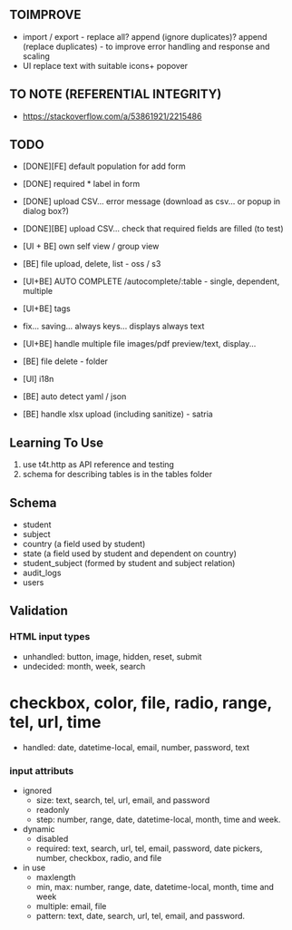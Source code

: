 ## TOIMPROVE

- import / export - replace all? append (ignore duplicates)? append (replace duplicates) - to improve error handling and response and scaling
- UI replace text with suitable icons+ popover

## TO NOTE (REFERENTIAL INTEGRITY)

- https://stackoverflow.com/a/53861921/2215486

## TODO
- [DONE][FE] default population for add form
- [DONE] required * label in form
- [DONE] upload CSV... error message (download as csv... or popup in dialog box?)
- [DONE][BE] upload CSV... check that required fields are filled (to test)

- [UI + BE] own self view / group view
- [BE] file upload, delete, list - oss / s3
- [UI+BE] AUTO COMPLETE /autocomplete/:table - single, dependent, multiple
- [UI+BE] tags
- fix... saving... always keys... displays always text
- [UI+BE] handle multiple file images/pdf preview/text, display...
- [BE] file delete - folder
- [UI] i18n
- [BE] auto detect yaml / json
- [BE] handle xlsx upload (including sanitize) - satria



## Learning To Use

1. use t4t.http as API reference and testing
2. schema for describing tables is in the tables folder

## Schema

- student
- subject
- country (a field used by student)
- state (a field used by student and dependent on country)
- student_subject (formed by student and subject relation)
- audit_logs
- users

## Validation

### HTML input types

- unhandled: button, image, hidden, reset, submit
- undecided: month, week, search
# checkbox, color, file, radio, range, tel, url, time
- handled: date, datetime-local, email, number, password, text

### input attributs
- ignored
  - size: text, search, tel, url, email, and password
  - readonly
  - step: number, range, date, datetime-local, month, time and week.
- dynamic
  - disabled
  - required: text, search, url, tel, email, password, date pickers, number, checkbox, radio, and file
- in use
  - maxlength
  - min, max: number, range, date, datetime-local, month, time and week
  - multiple: email, file
  - pattern: text, date, search, url, tel, email, and password.

